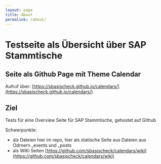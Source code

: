 ```yaml
---
layout: page
title: About
permalink: /about/
---
```


# Testseite als Übersicht über SAP Stammtische

## Seite als Github Page mit Theme Calendar

Aufruf über: [https://sbasischeck.github.io/calendars/](https://sbasischeck.github.io/calendars/)

## Ziel

Tests für eine Overview Seite für SAP Stammtische, gehostet auf Github

Schwerpunkte:

- als Dateien hier im repo, hier als statische Seite aus Dateien aus Odrnern _events und _posts
- als WiKi Seiten [https://github.com/sbasischeck/calendars/wiki](https://github.com/sbasischeck/calendars/wiki)
